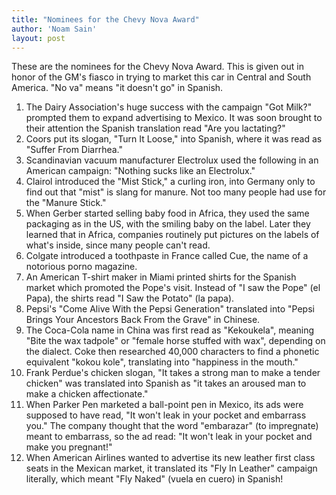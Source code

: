 ```yaml
---
title: "Nominees for the Chevy Nova Award"
author: 'Noam Sain'
layout: post
---
```


These are the nominees for the Chevy Nova Award. This is given out in honor of the GM's fiasco in trying to market this car in Central and South America. "No va" means "it doesn't go" in Spanish.

1. The Dairy Association's huge success with the campaign "Got Milk?" prompted them to expand advertising to Mexico. It was soon brought to their attention the Spanish translation read "Are you lactating?"
2. Coors put its slogan, "Turn It Loose," into Spanish, where it was read as "Suffer From Diarrhea."
3. Scandinavian vacuum manufacturer Electrolux used the following in an American campaign: "Nothing sucks like an Electrolux."
4. Clairol introduced the "Mist Stick," a curling iron, into Germany only to find out that "mist" is slang for manure. Not too many people had use for the "Manure Stick."
5. When Gerber started selling baby food in Africa, they used the same packaging as in the US, with the smiling baby on the label. Later they learned that in Africa, companies routinely put pictures on the labels of what's inside, since many people can't read.
6. Colgate introduced a toothpaste in France called Cue, the name of a notorious porno magazine.
7. An American T-shirt maker in Miami printed shirts for the Spanish market which promoted the Pope's visit. Instead of "I saw the Pope" (el Papa), the shirts read "I Saw the Potato" (la papa).
8. Pepsi's "Come Alive With the Pepsi Generation" translated into "Pepsi Brings Your Ancestors Back From the Grave" in Chinese.
9. The Coca-Cola name in China was first read as "Kekoukela", meaning "Bite the wax tadpole" or "female horse stuffed with wax", depending on the dialect. Coke then researched 40,000 characters to find a phonetic equivalent "kokou kole", translating into "happiness in the mouth."
10. Frank Perdue's chicken slogan, "It takes a strong man to make a tender chicken" was translated into Spanish as "it takes an aroused man to make a chicken affectionate."
11. When Parker Pen marketed a ball-point pen in Mexico, its ads were supposed to have read, "It won't leak in your pocket and embarrass you." The company thought that the word "embarazar" (to impregnate) meant to embarrass, so the ad read: "It won't leak in your pocket and make you pregnant!"
12. When American Airlines wanted to advertise its new leather first class seats in the Mexican market, it translated its "Fly In Leather" campaign literally, which meant "Fly Naked" (vuela en cuero) in Spanish!